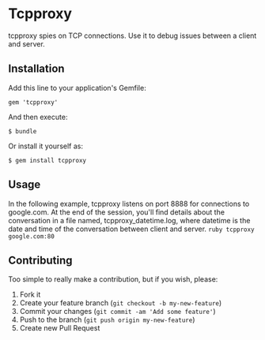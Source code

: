 # Tcpproxy

tcpproxy spies on TCP connections. Use it to debug issues between a client and server.

## Installation

Add this line to your application's Gemfile:

    gem 'tcpproxy'

And then execute:

    $ bundle

Or install it yourself as:

    $ gem install tcpproxy

## Usage

In the following example, tcpproxy listens on port 8888 for connections to google.com. At the end of the session, you'll find details about the conversation in a file named, tcpproxy_datetime.log, where datetime is the date and time of the conversation between client and server.
	`ruby tcpproxy google.com:80`
  

## Contributing

Too simple to really make a contribution, but if you wish, please:

1. Fork it
2. Create your feature branch (`git checkout -b my-new-feature`)
3. Commit your changes (`git commit -am 'Add some feature'`)
4. Push to the branch (`git push origin my-new-feature`)
5. Create new Pull Request

